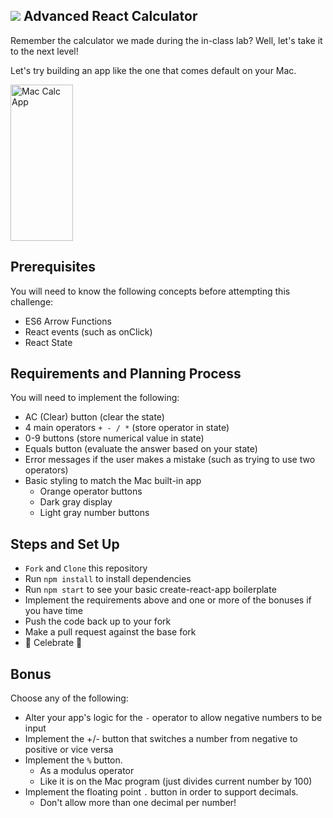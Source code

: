 ## ![](https://s3.amazonaws.com/python-ga/images/GA_Cog_Medium_White_RGB.png) Advanced React Calculator

Remember the calculator we made during the in-class lab? Well, let's take it to the next level! 

Let's try building an app like the one that comes default on your Mac.

<img src="https://res.cloudinary.com/briezh/image/upload/v1556236421/Screen_Shot_2019-04-25_at_4.53.21_PM_iokcbb.png" alt="Mac Calc App" height="250px" width="100px" />

## Prerequisites

You will need to know the following concepts before attempting this challenge:

* ES6 Arrow Functions
* React events (such as onClick)
* React State

## Requirements and Planning Process

You will need to implement the following:

* AC (Clear) button (clear the state)
* 4 main operators `+ - / *` (store operator in state)
* 0-9 buttons (store numerical value in state)
* Equals button (evaluate the answer based on your state)
* Error messages if the user makes a mistake (such as trying to use two operators)
* Basic styling to match the Mac built-in app 
    * Orange operator buttons
    * Dark gray display
    * Light gray number buttons


## Steps and Set Up

* `Fork` and `Clone` this repository
* Run `npm install` to install dependencies
* Run `npm start` to see your basic create-react-app boilerplate
* Implement the requirements above and one or more of the bonuses if you have time
* Push the code back up to your fork
* Make a pull request against the base fork 
* 🎉 Celebrate 🎉

## Bonus

Choose any of the following:

* Alter your app's logic for the `-` operator to allow negative numbers to be input
* Implement the +/- button that switches a number from negative to positive or vice versa
* Implement the `%` button.
    * As a modulus operator
    * Like it is on the Mac program (just divides current number by 100)
* Implement the floating point `.` button in order to support decimals. 
    * Don't allow more than one decimal per number!
